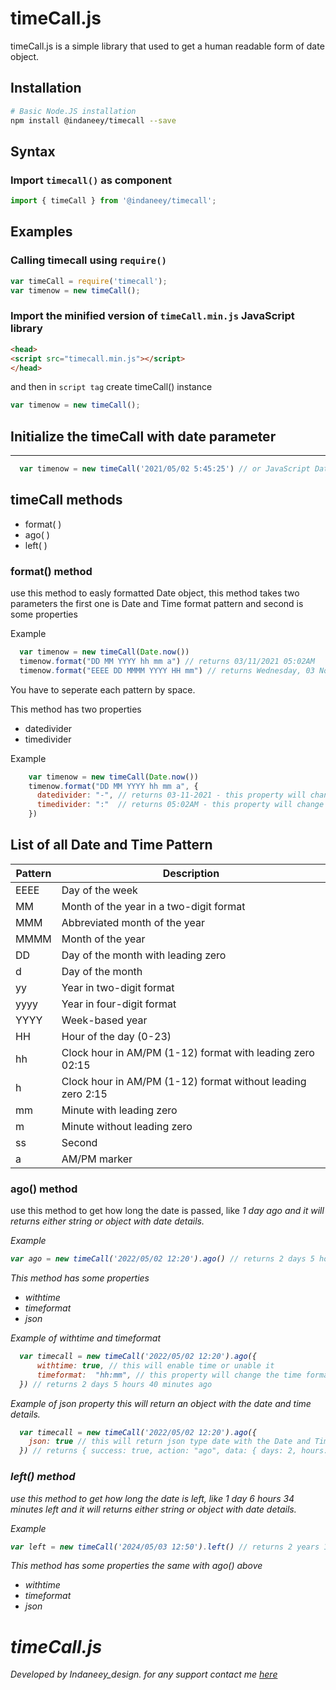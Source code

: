 timeCall.js
====

timeCall.js is a simple library that used to get a human readable form of date object.


Installation
------------------

```bash
# Basic Node.JS installation
npm install @indaneey/timecall --save
```

Syntax
------

### Import `timecall()` as component

```js
import { timeCall } from '@indaneey/timecall';
```

Examples
--------

### Calling timecall using `require()`

```js
var timeCall = require('timecall');
var timenow = new timeCall();
```

### Import the minified version of `timeCall.min.js` JavaScript library

```html
<head>
<script src="timecall.min.js"></script>
</head>
```

and then in `script tag` create timeCall() instance

```js
var timenow = new timeCall();
```

## Initialize the timeCall with date parameter
---

```js
  var timenow = new timeCall('2021/05/02 5:45:25') // or JavaScript Date object
```


## timeCall methods

<ul>
  <li>format( )</li>
  <li>ago( )</li>
  <li>left( )</li>
</ul>


### format() method 

  use this method to easly formatted Date object, this method takes two parameters the first one is Date and Time format pattern and second is some properties
  
Example
```js
  var timenow = new timeCall(Date.now())
  timenow.format("DD MM YYYY hh mm a") // returns 03/11/2021 05:02AM
  timenow.format("EEEE DD MMMM YYYY HH mm") // returns Wednesday, 03 November 2021 15:02
```

You have to seperate each pattern by space.

This method has two properties
- datedivider
- timedivider


Example

```js
    var timenow = new timeCall(Date.now())
    timenow.format("DD MM YYYY hh mm a", {
      datedivider: "-", // returns 03-11-2021 - this property will change the date divider sign
      timedivider: ":"  // returns 05:02AM - this property will change the time divider sign
    })
```

## List of all Date and Time Pattern

| Pattern | Description |
|---------|-------------|
| EEEE | Day of the week |
| MM | Month of the year in a two-digit format |
| MMM | Abbreviated month of the year |
| MMMM | Month of the year |
| DD | Day of the month with leading zero |
| d | Day of the month |
| yy | Year in two-digit format |
| yyyy | Year in four-digit format |
| YYYY | Week-based year |
| HH | Hour of the day (0-23) |
| hh | Clock hour in AM/PM (1-12) format with leading zero 02:15 |
| h | Clock hour in AM/PM (1-12) format without leading zero 2:15 |
| mm | Minute with leading zero |
| m | Minute without leading zero |
| ss | Second |
| a | AM/PM marker |



### ago() method 

  use this method to get how long the date is passed, like <i> 1 day ago <i> and it will returns either string or object with date details.
  
Example
```js
var ago = new timeCall('2022/05/02 12:20').ago() // returns 2 days 5 hours 26 minutes 47 seconds ago
```

This method has some properties

- withtime
- timeformat
- json


Example of withtime and timeformat

```js
  var timecall = new timeCall('2022/05/02 12:20').ago({
      withtime: true, // this will enable time or unable it
      timeformat:  "hh:mm", // this property will change the time format. "hh", "hh:mm" and "hh:mm:ss"
  }) // returns 2 days 5 hours 40 minutes ago
```

Example of json property
this will return an object with the date and time details.

```js
  var timecall = new timeCall('2022/05/02 12:20').ago({
    json: true // this will return json type date with the Date and Time details
  }) // returns { success: true, action: "ago", data: { days: 2, hours: 5, minutes: 42 }}
```


### left() method 

  use this method to get how long the date is left, like <i> 1 day 6 hours 34 minutes left <i> and it will returns either string or object with date details.
  
Example
```js
var left = new timeCall('2024/05/03 12:50').left() // returns 2 years 18 hours 38 minutes 12 seconds left
```

This method has some properties the same with ago() above

- withtime
- timeformat
- json


# timeCall.js

_Developed by Indaneey_design. for any support contact me [here](mailto:indaneeey@gmail.com)_